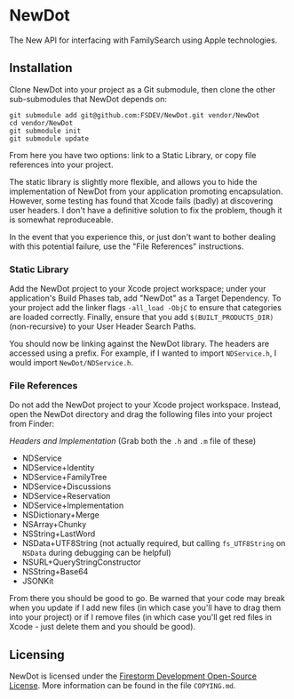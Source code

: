 # NewDot

The New API for interfacing with FamilySearch using Apple technologies.

## Installation

Clone NewDot into your project as a Git submodule, then clone the other sub-submodules that NewDot depends on:

	git submodule add git@github.com:FSDEV/NewDot.git vendor/NewDot
	cd vendor/NewDot
	git submodule init
	git submodule update
	
From here you have two options: link to a Static Library, or copy file references into your project.

The static library is slightly more flexible, and allows you to hide the implementation of NewDot from your application promoting encapsulation. However, some testing has found that Xcode fails (badly) at discovering user headers. I don't have a definitive solution to fix the problem, though it is somewhat reproduceable.

In the event that you experience this, or just don't want to bother dealing with this potential failure, use the "File References" instructions.
	
### Static Library

Add the NewDot project to your Xcode project workspace; under your application's Build Phases tab, add "NewDot" as a Target Dependency. To your project add the linker flags `-all_load -ObjC` to ensure that categories are loaded correctly. Finally, ensure that you add `$(BUILT_PRODUCTS_DIR)` (non-recursive) to your User Header Search Paths.

You should now be linking against the NewDot library. The headers are accessed using a prefix. For example, if I wanted to import `NDService.h`, I would import `NewDot/NDService.h`.

### File References

Do not add the NewDot project to your Xcode project workspace. Instead, open the NewDot directory and drag the following files into your project from Finder:

*Headers and Implementation* (Grab both the `.h` and `.m` file of these)

* NDService
* NDService+Identity
* NDService+FamilyTree
* NDService+Discussions
* NDService+Reservation
* NDService+Implementation
* NSDictionary+Merge
* NSArray+Chunky
* NSString+LastWord
* NSData+UTF8String (not actually required, but calling `fs_UTF8String` on `NSData` during debugging can be helpful)
* NSURL+QueryStringConstructor
* NSString+Base64
* JSONKit

From there you should be good to go. Be warned that your code may break when you update if I add new files (in which case you'll have to drag them into your project) or if I remove files (in which case you'll get red files in Xcode - just delete them and you should be good).

## Licensing

NewDot is licensed under the [Firestorm Development Open-Source License](http://fsdev.net/fdosl/). More information can be found in the file `COPYING.md`.